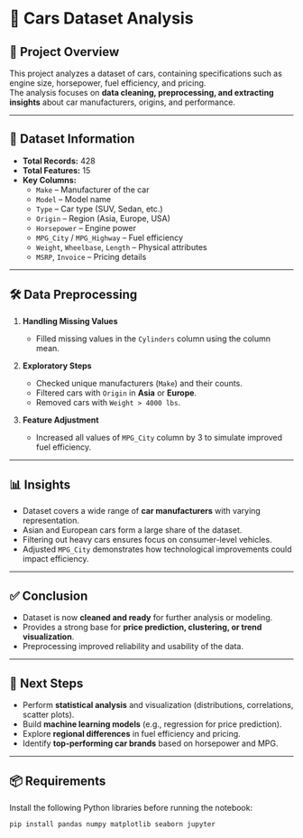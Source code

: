 # 🚗 Cars Dataset Analysis

## 📌 Project Overview
This project analyzes a dataset of cars, containing specifications such as engine size, horsepower, fuel efficiency, and pricing.  
The analysis focuses on **data cleaning, preprocessing, and extracting insights** about car manufacturers, origins, and performance.

---

## 📂 Dataset Information
- **Total Records:** 428
- **Total Features:** 15
- **Key Columns:**
  - `Make` – Manufacturer of the car
  - `Model` – Model name
  - `Type` – Car type (SUV, Sedan, etc.)
  - `Origin` – Region (Asia, Europe, USA)
  - `Horsepower` – Engine power
  - `MPG_City` / `MPG_Highway` – Fuel efficiency
  - `Weight`, `Wheelbase`, `Length` – Physical attributes
  - `MSRP`, `Invoice` – Pricing details

---

## 🛠 Data Preprocessing
1. **Handling Missing Values**
   - Filled missing values in the `Cylinders` column using the column mean.

2. **Exploratory Steps**
   - Checked unique manufacturers (`Make`) and their counts.
   - Filtered cars with `Origin` in **Asia** or **Europe**.
   - Removed cars with `Weight > 4000 lbs`.

3. **Feature Adjustment**
   - Increased all values of `MPG_City` column by 3 to simulate improved fuel efficiency.

---

## 📊 Insights
- Dataset covers a wide range of **car manufacturers** with varying representation.
- Asian and European cars form a large share of the dataset.
- Filtering out heavy cars ensures focus on consumer-level vehicles.
- Adjusted `MPG_City` demonstrates how technological improvements could impact efficiency.

---

## ✅ Conclusion
- Dataset is now **cleaned and ready** for further analysis or modeling.
- Provides a strong base for **price prediction, clustering, or trend visualization**.
- Preprocessing improved reliability and usability of the data.

---

## 🚀 Next Steps
- Perform **statistical analysis** and visualization (distributions, correlations, scatter plots).  
- Build **machine learning models** (e.g., regression for price prediction).  
- Explore **regional differences** in fuel efficiency and pricing.  
- Identify **top-performing car brands** based on horsepower and MPG.

---

## 📦 Requirements
Install the following Python libraries before running the notebook:

```bash
pip install pandas numpy matplotlib seaborn jupyter
